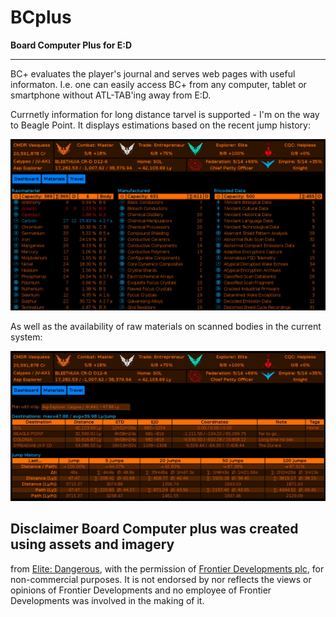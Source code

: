 # BCplus
**Board Computer Plus for E:D**

--------------------

BC+ evaluates the player's journal and serves web pages with useful
informaton. I.e. one can easily access BC+ from any computer, tablet
or smartphone without ATL-TAB'ing away from E:D.

Currnetly information for long distance tarvel is supported - I'm on
the way to Beagle Point. It displays estimations based on the recent
jump history:

![Materials Screen](doc/imgs/screen-mats.jpg?raw=true)

As well as the availability of raw materials on scanned bodies in the
current system:

![Travel Screen](doc/imgs/screen-travel.jpg?raw=true)

## Disclaimer Board Computer plus was created using assets and imagery
from [Elite: Dangerous](https://www.elitedangerous.com/), with the
permission of [Frontier Developments plc](http://frontier.co.uk/), for
non-commercial purposes. It is not endorsed by nor reflects the views
or opinions of Frontier Developments and no employee of Frontier
Developments was involved in the making of it.

